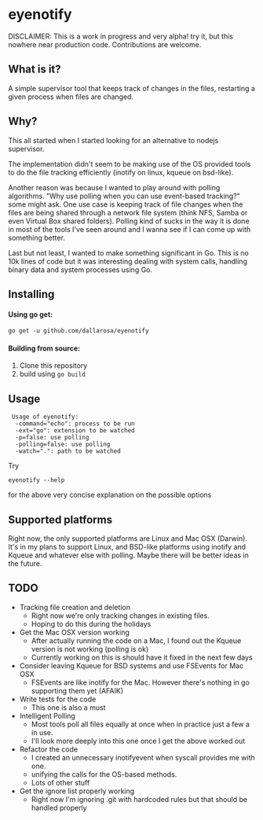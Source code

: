 eyenotify
=========

DISCLAIMER: This is a work in progress and very alpha! try it, but this nowhere
near production code. Contributions are welcome.

What is it?
-----------

A simple supervisor tool that keeps track of changes in the files, restarting
a given process when files are changed.

Why?
----

This all started when I started looking for an alternative to nodejs supervisor.

The implementation didn't seem to be making use of the OS provided tools to do
the file tracking efficiently (inotify on linux, kqueue on bsd-like).

Another reason was because I wanted to play around with polling algorithms.
"Why use polling when you can use event-based tracking?" some might ask.
One use case is keeping track of file changes when the files are being
shared through a network file system (think NFS, Samba or even Virtual Box
shared folders). Polling kind of sucks in the way it is done in most of the
tools I've seen around and I wanna see if I can come up with something better.

Last but not least, I wanted to make something significant in Go.
This is no 10k lines of code but it was interesting dealing with system calls,
handling binary data and system processes using Go.

Installing
----------

#### Using go get:
`go get -u github.com/dallarosa/eyenotify`

#### Building from source:

1. Clone this repository
2. build using `go build`

Usage
-----

     Usage of eyenotify:
      -command="echo": process to be run
      -ext="go": extension to be watched
      -p=false: use polling
      -polling=false: use polling
      -watch=".": path to be watched

Try

`eyenotify --help`

for the above very concise explanation on the possible options

Supported platforms
-------------------

Right now, the only supported platforms are Linux and Mac OSX (Darwin).
It's in my plans to support Linux, and BSD-like platforms using inotify
and Kqueue and whatever else with polling. Maybe there will be better
ideas in the future.


TODO
----

* Tracking file creation and deletion
  - Right now we're only tracking changes in existing files.
  - Hoping to do this during the holidays
* Get the Mac OSX version working
  - After actually running the code on a Mac, I found out the Kqueue version is not working (polling is ok)
  - Currently working on this is should have it fixed in the next few days
* Consider leaving Kqueue for BSD systems and use FSEvents for Mac OSX
  - FSEvents are like inotify for the Mac. However there's nothing in go supporting them yet (AFAIK)
* Write tests for the code
  - This one is also a must
* Intelligent Polling
  - Most tools poll all files equally at once when in practice just a few a in use.
  - I'll look more deeply into this one once I get the above worked out
* Refactor the code
  - I created an unnecessary inotifyevent when syscall provides me with one.
  - unifying the calls for the OS-based methods.
  - Lots of other stuff
* Get the ignore list properly working
  - Right now I'm ignoring .git with hardcoded rules but that should be handled properly
